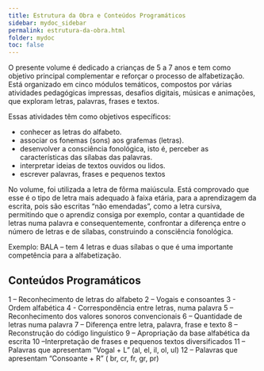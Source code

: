 ```yaml
---
title: Estrutura da Obra e Conteúdos Programáticos
sidebar: mydoc_sidebar
permalink: estrutura-da-obra.html
folder: mydoc
toc: false
---
```


O presente volume é dedicado a crianças de 5 a 7 anos e tem como objetivo principal complementar e reforçar o processo de alfabetização. Está organizado em cinco módulos temáticos, compostos por várias atividades pedagógicas impressas, desafios digitais, músicas e animações, que exploram letras, palavras, frases e textos.

Essas atividades têm como objetivos específicos:
*  conhecer as letras do alfabeto.
*  associar os fonemas (sons) aos grafemas (letras).
*  desenvolver a consciência fonológica, isto é, perceber as características das sílabas das palavras.
*  interpretar ideias de textos ouvidos ou lidos.
*  escrever palavras, frases e pequenos textos

No volume, foi utilizada a letra de fôrma maiúscula. Está comprovado que esse é o tipo de letra mais adequado à faixa etária, para a aprendizagem da escrita, pois são escritas “não emendadas”, como a letra cursiva, permitindo que o aprendiz consiga por exemplo, contar a quantidade de letras numa palavra e consequentemente, confrontar a diferença entre o número de letras e de sílabas, construindo a consciência fonológica.

Exemplo: BALA – tem 4 letras e duas sílabas o que é uma importante competência para a alfabetização.

## Conteúdos Programáticos

1 – Reconhecimento de letras do alfabeto
2 – Vogais e consoantes
3 - Ordem alfabética
4 - Correspondência entre letras, numa palavra
5 – Reconhecimento dos valores sonoros convencionais
6 – Quantidade de letras numa palavra
7 – Diferença entre letra, palavra, frase e texto
8 – Reconstrução do código linguístico
9 – Apropriação da base alfabética da escrita
10 –Interpretação de frases e pequenos textos diversificados
11 – Palavras que apresentam “Vogal + L”  (al, el, il, ol, ul)
12 – Palavras que apresentam “Consoante + R” ( br, cr, fr, gr, pr)